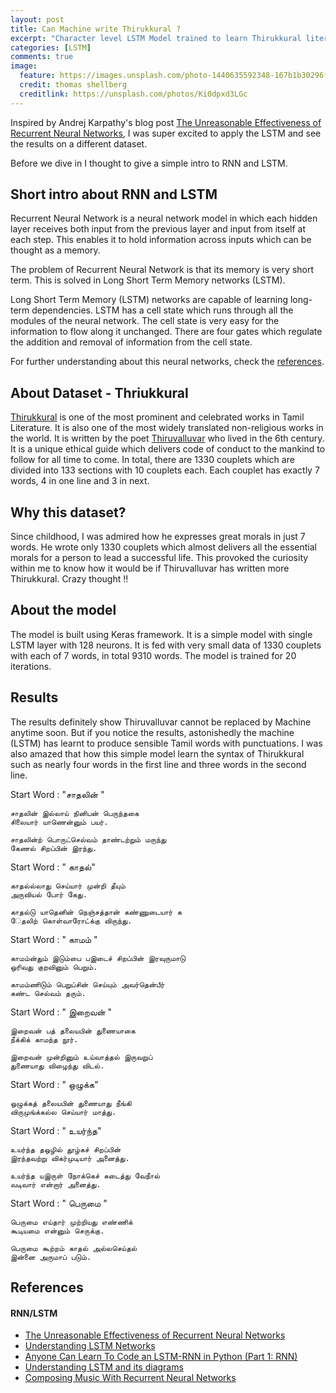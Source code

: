 ```yaml
---
layout: post
title: Can Machine write Thirukkural ?
excerpt: "Character level LSTM Model trained to learn Thirukkural literature and fed with single word to write more kural."
categories: [LSTM]
comments: true
image:
  feature: https://images.unsplash.com/photo-1440635592348-167b1b30296f?crop=entropy&dpr=2&fit=crop&fm=jpg&h=475&ixjsv=2.1.0&ixlib=rb-0.3.5&q=50&w=1250
  credit: thomas shellberg
  creditlink: https://unsplash.com/photos/Ki0dpxd3LGc
---
```



Inspired by Andrej Karpathy's blog post [The Unreasonable Effectiveness of Recurrent Neural Networks](http://karpathy.github.io/2015/05/21/rnn-effectiveness/), I was super excited to apply the LSTM and see the results on a different dataset.

Before we dive in I thought to give a simple intro to RNN and LSTM. 

## Short intro about RNN and LSTM 
Recurrent Neural Network is a neural network model in which each hidden layer receives both input from the previous layer and 
input from itself at each step. This enables it to hold information across inputs which can be thought as a memory.

The problem of Recurrent Neural Network is that its memory is very short term.
This is solved in Long Short Term Memory networks (LSTM).

Long Short Term Memory (LSTM) networks are capable of learning long-term dependencies. 
LSTM has a cell state which runs through all the modules of the neural network.
The cell state is very easy for the information to flow along it unchanged.
There are four gates which regulate the addition and removal of information from the cell state.

For further understanding about this neural networks, check the [references](#references).


## About Dataset - Thriukkural
[Thirukkural](https://en.wikipedia.org/wiki/Tirukku%E1%B9%9Ba%E1%B8%B7) is one of the most prominent and celebrated works in Tamil Literature. It is also one of the
most widely translated non-religious works in the world.
It is written by the poet [Thiruvalluvar](https://en.wikipedia.org/wiki/Thiruvalluvar) who lived in the 6th century. It is a unique ethical guide which delivers code of 
 conduct to the mankind to follow for all time to come. 
In total, there are 1330 couplets which are divided into 133 sections with 10 couplets each.
Each couplet has exactly 7 words, 4 in one line and 3 in next.

## Why this dataset?
Since childhood, I was admired how he expresses great morals in just 7 words.
 He wrote only 1330 couplets which almost delivers all the essential morals
   for a person to lead a successful life.
This provoked the curiosity within me to know how it would be if Thiruvalluvar has written more Thirukkural.
   Crazy thought !! 

## About the model
The model is built using Keras framework. It is a simple model with single LSTM layer with 128 neurons. It is fed with very small
data of 1330 couplets with each of 7 words, in total 9310 words. 
The model is trained for 20 iterations. 

## Results

The results definitely show Thiruvalluvar cannot be replaced by Machine anytime soon. But if you notice the results, astonishedly the 
machine (LSTM) has learnt to produce sensible Tamil words with punctuations. I was also amazed that how this 
  simple model learn the syntax of Thirukkural such as nearly four words in the first line and three words in the 
  second line.

Start Word : "சாதலின் "
```
சாதலின் இல்லாய் நினிபன் பெருந்தகை 
சிலையார் யாணென்னும் பயர்.
```
```
சாதலின்ற் பொருட்செல்வம் தாண்டற்றும் மருந்து 
கேணல் சிறப்பின் இரந்து.
```
Start Word : "   காதல்"
```
காதல்ல்லாது செய்யார் முன்றி தீயும் 
அருவியல் போர் கேது.
```
```
காதல்டு யாதெனின் நெஞ்சத்தான் கண்ணுடையார் க
ேதலிற் கொள்வாரோட்க்கு விருந்து.
```
Start Word : "  காமம் "
```
காமம்ன்தும் இடும்பை பஇடைச் சிறப்பின் இரவுருமாடு 
ஒரிவது குறவினும் பெறும்.
```
```
காமம்ணிடும் பெறுப்சின் செய்யும் அவர்தென்பீர் 
கண்ட செல்வம் தரும்.
```

Start Word : " இறைவன் "
```
இறைவன் பத் தலையபின் துணையாகை 
நீக்கிக் காமந்த நூர்.
```
```
இறைவன் முன்றினும் உய்வாத்தல் இருவறுப் 
துணையாது விழைந்து விடல்.
```

Start Word : "  ஒழுக்க"
```
ஒழுக்கத் தலையபின் துணையாது நீங்கி 
விருமுங்க்கல்ல செய்யார் மாத்து.
```

Start Word : " உயர்ந்த"
```
உயர்ந்த தஒழில் தூழ்கச் சிறப்பின் 
இரந்தவற்று விகர்முடியார் அனைத்து.
```
```
உயர்ந்த யஇருள் நோக்கெச் சுடைத்து வேநீால் 
வடிவார் என்றார் அனைத்து.
```

Start Word : " பெருமை "
```
பெருமை எய்தார் முற்றியது எண்ணிக் 
கூடியமை என்னும் செருக்கு.
```
```
பெருமை கூற்றம் காதல் அல்லசெய்தல் 
இன்னை அருமாப் படும்.
```

## References 
#### RNN/LSTM
* [The Unreasonable Effectiveness of Recurrent Neural Networks](http://karpathy.github.io/2015/05/21/rnn-effectiveness/)
* [Understanding LSTM Networks](http://colah.github.io/posts/2015-08-Understanding-LSTMs/)
* [Anyone Can Learn To Code an LSTM-RNN in Python (Part 1: RNN)](https://iamtrask.github.io/2015/11/15/anyone-can-code-lstm/)
* [Understanding LSTM and its diagrams](https://medium.com/@shiyan/understanding-lstm-and-its-diagrams-37e2f46f1714)
* [Composing Music With Recurrent Neural Networks](http://www.hexahedria.com/2015/08/03/composing-music-with-recurrent-neural-networks/)

